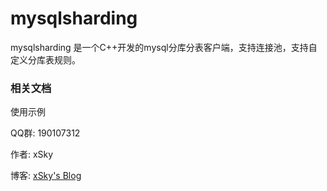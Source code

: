mysqlsharding
======


mysqlsharding 是一个C++开发的mysql分库分表客户端，支持连接池，支持自定义分库表规则。


### 相关文档

<p>使用示例 
<p>QQ群: 190107312

<p><p>作者: xSky        
<p>博客: <a href="http://www.0xsky.com/">xSky's Blog</a>
